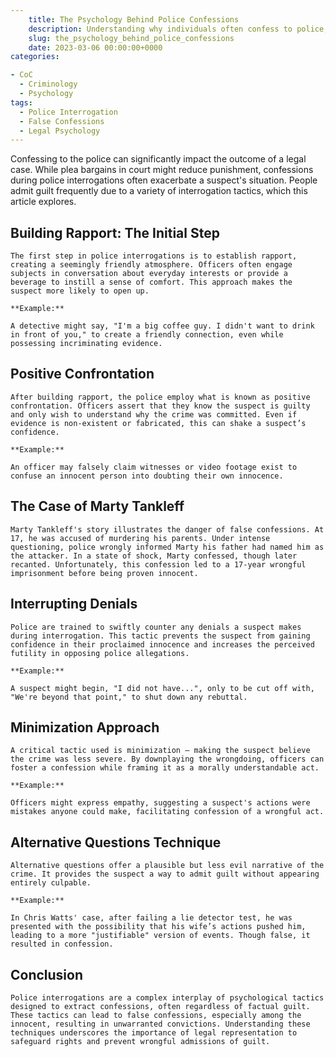 ```yaml
---
    title: The Psychology Behind Police Confessions
    description: Understanding why individuals often confess to police, the tactics used during interrogations, and the potential for false confessions.
    slug: the_psychology_behind_police_confessions
    date: 2023-03-06 00:00:00+0000
categories:

- CoC
  - Criminology
  - Psychology
tags:
  - Police Interrogation
  - False Confessions
  - Legal Psychology
---
```


Confessing to the police can significantly impact the outcome of a legal case. While plea bargains in court might reduce punishment, confessions during police interrogations often exacerbate a suspect's situation. People admit guilt frequently due to a variety of interrogation tactics, which this article explores.

## Building Rapport: The Initial Step

    The first step in police interrogations is to establish rapport, creating a seemingly friendly atmosphere. Officers often engage subjects in conversation about everyday interests or provide a beverage to instill a sense of comfort. This approach makes the suspect more likely to open up.

    **Example:**

    A detective might say, "I'm a big coffee guy. I didn't want to drink in front of you," to create a friendly connection, even while possessing incriminating evidence.

## Positive Confrontation

    After building rapport, the police employ what is known as positive confrontation. Officers assert that they know the suspect is guilty and only wish to understand why the crime was committed. Even if evidence is non-existent or fabricated, this can shake a suspect’s confidence.

    **Example:**

    An officer may falsely claim witnesses or video footage exist to confuse an innocent person into doubting their own innocence.

## The Case of Marty Tankleff

    Marty Tankleff's story illustrates the danger of false confessions. At 17, he was accused of murdering his parents. Under intense questioning, police wrongly informed Marty his father had named him as the attacker. In a state of shock, Marty confessed, though later recanted. Unfortunately, this confession led to a 17-year wrongful imprisonment before being proven innocent.

## Interrupting Denials

    Police are trained to swiftly counter any denials a suspect makes during interrogation. This tactic prevents the suspect from gaining confidence in their proclaimed innocence and increases the perceived futility in opposing police allegations.

    **Example:**

    A suspect might begin, "I did not have...", only to be cut off with, "We're beyond that point," to shut down any rebuttal.

## Minimization Approach

    A critical tactic used is minimization – making the suspect believe the crime was less severe. By downplaying the wrongdoing, officers can foster a confession while framing it as a morally understandable act.

    **Example:**

    Officers might express empathy, suggesting a suspect's actions were mistakes anyone could make, facilitating confession of a wrongful act.

## Alternative Questions Technique

    Alternative questions offer a plausible but less evil narrative of the crime. It provides the suspect a way to admit guilt without appearing entirely culpable.

    **Example:**

    In Chris Watts' case, after failing a lie detector test, he was presented with the possibility that his wife’s actions pushed him, leading to a more "justifiable" version of events. Though false, it resulted in confession.

## Conclusion

    Police interrogations are a complex interplay of psychological tactics designed to extract confessions, often regardless of factual guilt. These tactics can lead to false confessions, especially among the innocent, resulting in unwarranted convictions. Understanding these techniques underscores the importance of legal representation to safeguard rights and prevent wrongful admissions of guilt.
